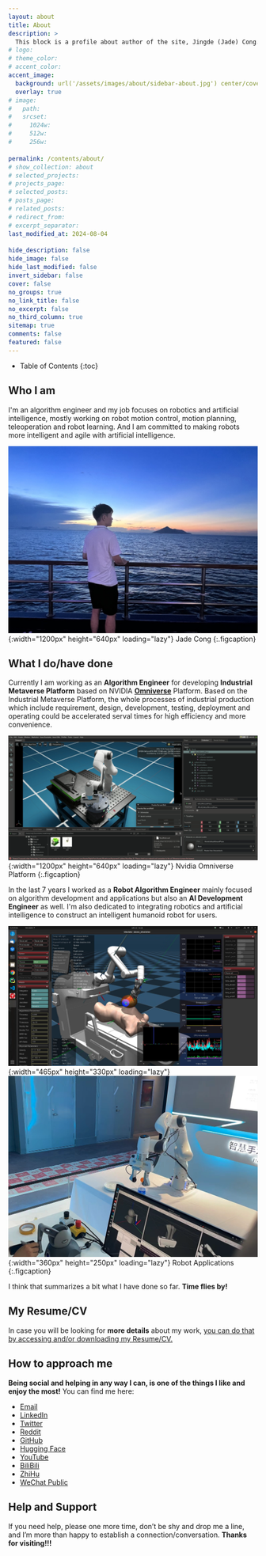 ```yaml
---
layout: about
title: About
description: >
  This block is a profile about author of the site, Jingde (Jade) Cong.
# logo:
# theme_color:
# accent_color:
accent_image:
  background: url('/assets/images/about/sidebar-about.jpg') center/cover
  overlay: true
# image:
#   path:
#   srcset:
#     1024w:
#     512w:
#     256w:

permalink: /contents/about/
# show_collection: about
# selected_projects:
# projects_page:
# selected_posts:
# posts_page:
# related_posts:
# redirect_from:
# excerpt_separator:
last_modified_at: 2024-08-04

hide_description: false
hide_image: false
hide_last_modified: false
invert_sidebar: false
cover: false
no_groups: true
no_link_title: false
no_excerpt: false
no_third_column: true
sitemap: true
comments: false
featured: false
---
```


- Table of Contents
{:toc}

## Who I am

I'm an algorithm engineer and my job focuses on robotics and artificial intelligence, mostly working on robot motion control, motion planning, teleoperation and robot learning. And I am committed to making robots more intelligent and agile with artificial intelligence.

![Jade Cong](/assets/images/about/jade-cong.jpeg){:width="1200px" height="640px" loading="lazy"}
Jade Cong
{:.figcaption}

## What I do/have done

Currently I am working as an **Algorithm Engineer** for developing **Industrial Metaverse Platform** based on NVIDIA **[Omniverse](https://www.nvidia.com/en-us/omniverse/)** Platform. Based on the Industrial Metaverse Platform, the whole processes of industrial production which include requirement, design, development, testing, deployment and operating could be accelerated serval times for high efficiency and more convenience.

![Nvidia Omniverse Platform](/assets/images/about/nvidia-omniverse-platform.png){:width="1200px" height="640px" loading="lazy"}
Nvidia Omniverse Platform
{:.figcaption}

In the last 7 years I worked as a **Robot Algorithm Engineer** mainly focused on algorithm development and applications but also an **AI Development Engineer** as well. I'm also dedicated to integrating robotics and artificial intelligence to construct an intelligent humanoid robot for users.

![Ultrasound Scanning](/assets/images/about/ultrasound-scanning.png){:width="465px" height="330px" loading="lazy"}
![Robot Teleoperation](/assets/images/about/robot-teleoperation.png){:width="360px" height="250px" loading="lazy"}
Robot Applications
{:.figcaption}

I think that summarizes a bit what I have done so far. **Time flies by!**

## My Resume/CV

In case you will be looking for **more details** about my work, [you can do that by accessing and/or downloading my Resume/CV.](/contents/resume/)

## How to approach me

**Being social and helping in any way I can, is one of the things I like and enjoy the most!** You can find me here:
- [Email](mailto:jade.cong@qq.com)
- [LinkedIn](https://www.linkedin.com/in/jingde-cong-a1a85614b)
- [Twitter](https://twitter.com/JadeCong26)
- [Reddit](https://www.reddit.com/user/JadeCong)
- [GitHub](https://github.com/JadeCong)
- [Hugging Face](https://huggingface.co/JadeCong)
- [YouTube](https://www.youtube.com/channel/UCtjkpErjX9X7VocnIJkIuZg)
- [BiliBili](https://space.bilibili.com/383666733)
- [ZhiHu](https://www.zhihu.com/people/Jade_Cong)
- [WeChat Public](/assets/images/about/wechat-public.jpg)

## Help and Support

If you need help, please one more time, don’t be shy and drop me a line, and I’m more than happy to establish a connection/conversation. **Thanks for visiting!!!**
